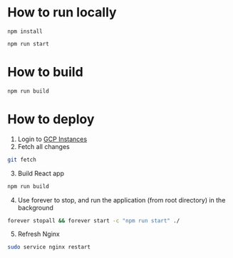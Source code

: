 # How to run locally

`npm install`

`npm run start`

# How to build

`npm run build`

# How to deploy

1. Login to [GCP Instances](https://console.cloud.google.com/compute/instances?project=portfolio-322621&tab=instances)
2. Fetch all changes
```bash
git fetch
```
3. Build React app
```bash
npm run build
```
4. Use forever to stop,  and run the application (from root directory) in the background
```bash
forever stopall && forever start -c "npm run start" ./
```
5. Refresh Nginx
```bash
sudo service nginx restart
```
